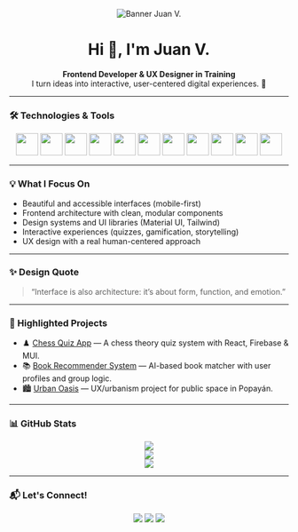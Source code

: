 <p align="center">
  <img src="https://yourbannerurl.com/banner.png" alt="Banner Juan V." />
</p>

<h1 align="center">Hi 👋, I'm Juan V.</h1>

<p align="center">
  <b>Frontend Developer & UX Designer in Training</b><br>
  I turn ideas into interactive, user-centered digital experiences. 🚀
</p>

---

### 🛠️ Technologies & Tools

<p align="center">
  <img src="https://cdn.jsdelivr.net/gh/devicons/devicon/icons/javascript/javascript-original.svg" width="40" />
  <img src="https://cdn.jsdelivr.net/gh/devicons/devicon/icons/typescript/typescript-original.svg" width="40" />
  <img src="https://cdn.jsdelivr.net/gh/devicons/devicon/icons/react/react-original.svg" width="40" />
  <img src="https://cdn.jsdelivr.net/gh/devicons/devicon/icons/tailwindcss/tailwindcss-plain.svg" width="40" />
  <img src="https://cdn.jsdelivr.net/gh/devicons/devicon/icons/html5/html5-original.svg" width="40" />
  <img src="https://cdn.jsdelivr.net/gh/devicons/devicon/icons/css3/css3-original.svg" width="40" />
  <img src="https://cdn.jsdelivr.net/gh/devicons/devicon/icons/vuejs/vuejs-original.svg" width="40" />
  <img src="https://cdn.jsdelivr.net/gh/devicons/devicon/icons/materialui/materialui-original.svg" width="40" />
  <img src="https://cdn.jsdelivr.net/gh/devicons/devicon/icons/sass/sass-original.svg" width="40" />
  <img src="https://cdn.jsdelivr.net/gh/devicons/devicon/icons/nextjs/nextjs-original.svg" width="40" />
  <img src="https://cdn.jsdelivr.net/gh/devicons/devicon/icons/git/git-original.svg" width="40" />
</p>

---

### 💡 What I Focus On

- Beautiful and accessible interfaces (mobile-first)
- Frontend architecture with clean, modular components
- Design systems and UI libraries (Material UI, Tailwind)
- Interactive experiences (quizzes, gamification, storytelling)
- UX design with a real human-centered approach

---

### ✨ Design Quote

> “Interface is also architecture: it’s about form, function, and emotion.”

---

### 📌 Highlighted Projects

- ♟️ [Chess Quiz App](https://github.com/yourusername/chess-quiz) — A chess theory quiz system with React, Firebase & MUI.
- 📚 [Book Recommender System](https://github.com/yourusername/book-ai) — AI-based book matcher with user profiles and group logic.
- 🏙️ [Urban Oasis](https://github.com/yourusername/oasis-urbano) — UX/urbanism project for public space in Popayán.

---

### 📊 GitHub Stats

<p align="center">
  <img src="https://github-readme-stats.vercel.app/api?username=yourusername&show_icons=true&theme=gruvbox&hide_border=true&count_private=true" />
  <br />
  <img src="https://github-readme-streak-stats.herokuapp.com/?user=yourusername&theme=gruvbox&hide_border=true" />
  <br />
  <img src="https://github-readme-stats.vercel.app/api/top-langs/?username=yourusername&layout=compact&theme=gruvbox&hide_border=true" />
</p>

---

### 📬 Let's Connect!

<p align="center">
  <a href="mailto:your.email@gmail.com"><img src="https://img.shields.io/badge/Gmail-D14836?style=flat&logo=gmail&logoColor=white" /></a>
  <a href="https://www.linkedin.com/in/yourlinkedin/"><img src="https://img.shields.io/badge/LinkedIn-blue?style=flat&logo=linkedin&logoColor=white" /></a>
  <a href="https://yourportfolio.com"><img src="https://img.shields.io/badge/Portfolio-000?style=flat&logo=firefox&logoColor=white" /></a>
</p>
